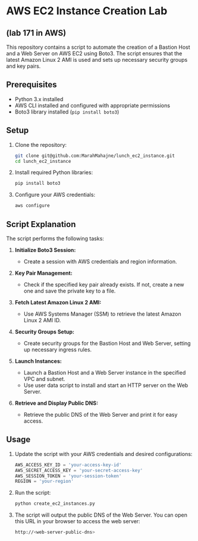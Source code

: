 # AWS EC2 Instance Creation Lab 
## (lab 171 in AWS)

This repository contains a script to automate the creation of a Bastion Host and a Web Server on AWS EC2 using Boto3. The script ensures that the latest Amazon Linux 2 AMI is used and sets up necessary security groups and key pairs.

## Prerequisites

- Python 3.x installed
- AWS CLI installed and configured with appropriate permissions
- Boto3 library installed (`pip install boto3`)

## Setup

1. Clone the repository:

    ```sh
    git clone git@github.com:MarahMahajne/lunch_ec2_instance.git
    cd lunch_ec2_instance
    ```

2. Install required Python libraries:

    ```sh
    pip install boto3
    ```

3. Configure your AWS credentials:

    ```sh
    aws configure
    ```

## Script Explanation

The script performs the following tasks:

1. **Initialize Boto3 Session:** 
    - Create a session with AWS credentials and region information.

2. **Key Pair Management:**
    - Check if the specified key pair already exists. If not, create a new one and save the private key to a file.

3. **Fetch Latest Amazon Linux 2 AMI:**
    - Use AWS Systems Manager (SSM) to retrieve the latest Amazon Linux 2 AMI ID.

4. **Security Groups Setup:**
    - Create security groups for the Bastion Host and Web Server, setting up necessary ingress rules.

5. **Launch Instances:**
    - Launch a Bastion Host and a Web Server instance in the specified VPC and subnet.
    - Use user data script to install and start an HTTP server on the Web Server.

6. **Retrieve and Display Public DNS:**
    - Retrieve the public DNS of the Web Server and print it for easy access.

## Usage

1. Update the script with your AWS credentials and desired configurations:

    ```python
    AWS_ACCESS_KEY_ID = 'your-access-key-id'
    AWS_SECRET_ACCESS_KEY = 'your-secret-access-key'
    AWS_SESSION_TOKEN = 'your-session-token'
    REGION = 'your-region'
    ```

2. Run the script:

    ```sh
    python create_ec2_instances.py
    ```

3. The script will output the public DNS of the Web Server. You can open this URL in your browser to access the web server:

    ```sh
    http://<web-server-public-dns>
    ```
